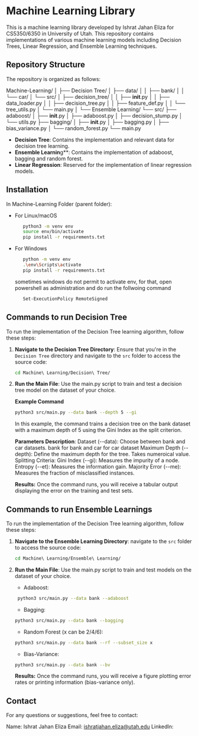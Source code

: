 # Machine Learning Library

This is a machine learning library developed by Ishrat Jahan Eliza for CS5350/6350 in University of Utah. This repository contains implementations of various machine learning models including Decision Trees, Linear Regression, and Ensemble Learning techniques.
## Repository Structure

The repository is organized as follows:

Machine-Learning/
│
├── Decision Tree/
│   ├── data/
│   │   ├── bank/
│   │   └── car/
│   └── src/
│       ├── decision_tree/
│       │   ├── __init__.py
│       │   ├── data_loader.py
│       │   ├── decision_tree.py
│       │   ├── feature_def.py
│       │   └── tree_utils.py
│       └── main.py
│
└── Ensemble Learning/
    └── src/
        ├── adaboost/
        │   ├── __init__.py
        │   ├── adaboost.py
        │   ├── decision_stump.py
        │   └── utils.py
        ├── bagging/
        │   ├── __init__.py
        │   ├── bagging.py
        │   ├── bias_variance.py
        │   └── random_forest.py
        └── main.py

- **Decision Tree**: Contains the implementation and relevant data for decision tree learning.
- **Ensemble Learnin**g**: Contains the implementation of adaboost, bagging and random forest.
- **Linear Regression**: Reserved for the implementation of linear regression models.

## Installation

In Machine-Learning Folder (parent folder):
- For Linux/macOS
   ```bash
      python3 -m venv env
      source env/bin/activate
      pip install -r requirements.txt
   ```

- For Windows
   ```bash
      python -m venv env
      .\env\Scripts\activate
      pip install -r requirements.txt
    ```   
    sometimes windows do not permit to activate env, for that, open powershell as administration and do run the follwoing command
    ```bash
       Set-ExecutionPolicy RemoteSigned
    ```


## Commands to run Decision Tree

To run the implementation of the Decision Tree learning algorithm, follow these steps:

1. **Navigate to the Decision Tree Directory**:
   Ensure that you're in the `Decision Tree` directory and navigate to the `src` folder to access the source code:

   ```bash
   cd Machine\ Learning/Decision\ Tree/

2. **Run the Main File**: 
   Use the main.py script to train and test a decision tree model on the dataset of your choice. 

    **Example Command**
    ```bash
    python3 src/main.py --data bank --depth 5 --gi
    ```

    In this example, the command trains a decision tree on the bank dataset with a maximum depth of 5 using the Gini Index as the split criterion.

    **Parameters Description**:
    Dataset (--data): Choose between bank and car datasets. bank for bank and car for car dataset
    Maximum Depth (--depth): Define the maximum depth for the tree. Takes numeroical value.
    Splitting Criteria:
    Gini Index (--gi): Measures the impurity of a node.
    Entropy (--et): Measures the information gain.
    Majority Error (--me): Measures the fraction of misclassified instances.
    
    **Results:**
    Once the command runs, you will receive a tabular output displaying the error on the training and test sets.

## Commands to run Ensemble Learnings

To run the implementation of the Decision Tree learning algorithm, follow these steps:

1. **Navigate to the Ensemble Learning Directory**:
   navigate to the `src` folder to access the source code:

   ```bash
   cd Machine\ Learning/Ensemble\ Learning/

2. **Run the Main File**: 
   Use the main.py script to train and test models on the dataset of your choice. 

   - Adaboost:
   ```bash
    python3 src/main.py --data bank --adaboost
    ```
   - Bagging:
   ```bash
   python3 src/main.py --data bank --bagging
   ```
   - Random Forest (x can be 2/4/6):
   ```bash
   python3 src/main.py --data bank --rf --subset_size x
   ```
   - Bias-Variance:
   ```bash
   python3 src/main.py --data bank --bv 
   ```
    
   **Results:**
   Once the command runs, you will receive a figure plotting error rates or printing information (bias-variance only).

## Contact ##
For any questions or suggestions, feel free to contact:

Name: Ishrat Jahan Eliza
Email: ishratjahan.eliza@utah.edu
LinkedIn: 